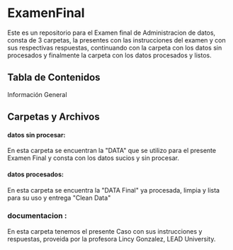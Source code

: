 # ExamenFinal

Este es un repositorio para el Examen final de Administracion de datos, consta de 3 carpetas, la presentes con las instrucciones del examen y con sus respectivas respuestas, continuando con la carpeta con los datos sin procesados y finalmente la carpeta con los datos procesados y listos.

## Tabla de Contenidos
 Información General

## Carpetas y Archivos

#### datos sin procesar:
En esta carpeta se encuentran la "DATA" que se utilizo para el presente Examen Final y consta con los datos sucios y sin procesar.

#### datos procesados:
En esta carpeta se encuentra la "DATA Final" ya procesada, limpia y lista para su uso y entrega "Clean Data"

### documentacion :
En esta carpeta tenemos el presente Caso con sus instrucciones y respuestas, proveida por la profesora Lincy Gonzalez, LEAD University.
